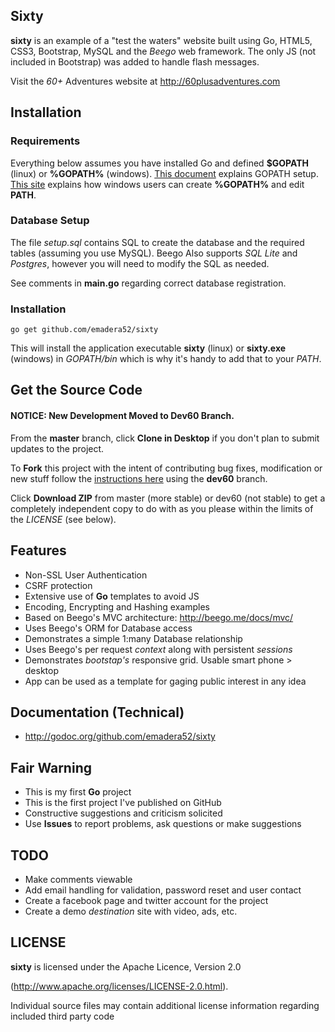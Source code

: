 ## Sixty

**sixty** is an example of a "test the waters" website built using
Go, HTML5, CSS3, Bootstrap, MySQL and the *Beego* web framework.
The only JS (not included in Bootstrap) was added to handle flash messages.

Visit the *60+* Adventures website at http://60plusadventures.com

## Installation

### Requirements
Everything below assumes you have installed Go and defined **$GOPATH** (linux) or **%GOPATH%** (windows). [This document](https://golang.org/doc/code.html#GOPATH) explains GOPATH setup. [This site](http://www.computerhope.com/issues/ch000549.htm) explains how windows users can create **%GOPATH%** and edit **PATH**. 

### Database Setup
The file *setup.sql* contains SQL to create the database and the required tables (assuming you use MySQL). Beego Also supports *SQL Lite* and *Postgres*, however you will need to modify the SQL as needed.

See comments in **main.go** regarding correct database registration.

### Installation

	go get github.com/emadera52/sixty

This will install the application executable **sixty** (linux) or **sixty.exe** (windows) in *GOPATH/bin* which is why it's handy to add that to your *PATH*.

## Get the Source Code

#### **NOTICE:** New Development Moved to Dev60 Branch.

From the **master** branch, click **Clone in Desktop** if you don't plan to submit updates to the project.

To **Fork** this project with the intent of contributing bug fixes,
modification or new stuff follow the [instructions here](https://help.github.com/articles/fork-a-repo/)
using the **dev60** branch.

Click **Download ZIP** from master (more stable) or dev60 (not stable) to get a completely independent copy to do with as you please within the limits of the *LICENSE* (see below).

## Features

* Non-SSL User Authentication
* CSRF protection
* Extensive use of **Go** templates to avoid JS
* Encoding, Encrypting and Hashing examples
* Based on Beego's MVC architecture: http://beego.me/docs/mvc/
* Uses Beego's ORM for Database access
* Demonstrates a simple 1:many Database relationship
* Uses Beego's per request *context* along with persistent *sessions*
* Demonstrates *bootstap's* responsive grid. Usable smart phone > desktop 
* App can be used as a template for gaging public interest in any idea

## Documentation (Technical)

* http://godoc.org/github.com/emadera52/sixty

## Fair Warning

* This is my first **Go** project
* This is the first project I've published on GitHub
* Constructive suggestions and criticism solicited
* Use **Issues** to report problems, ask questions or make suggestions 

## TODO

* Make comments viewable
* Add email handling for validation, password reset and user contact
* Create a facebook page and twitter account for the project
* Create a demo *destination* site with video, ads, etc.

## LICENSE

**sixty** is licensed under the Apache Licence, Version 2.0

(http://www.apache.org/licenses/LICENSE-2.0.html).

Individual source files may contain additional license
information regarding included third party code
